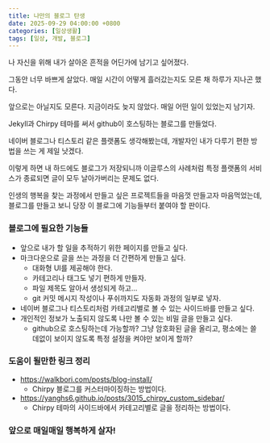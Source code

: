 ```yaml
---
title: 나만의 블로그 탄생
date: 2025-09-29 04:00:00 +0800
categories: [일상생활]
tags: [일상, 개발, 블로그]
---
```


나 자신을 위해 내가 살아온 흔적을 어딘가에 남기고 싶어졌다.

그동안 너무 바쁘게 살았다. 매일 시간이 어떻게 흘러갔는지도 모른 채 하루가 지나곤 했다.

앞으로는 아닐지도 모른다. 지금이라도 늦지 않았다. 매일 어떤 일이 있었는지 남기자.

Jekyll과 Chirpy 테마를 써서 github이 호스팅하는 블로그를 만들었다.

네이버 블로그나 티스토리 같은 플랫폼도 생각해봤는데, 개발자인 내가 다루기 편한 방법을 쓰는 게 제일 낫겠다.

이렇게 하면 내 하드에도 블로그가 저장되니까 이글루스의 사례처럼 특정 플랫폼의 서비스가 종료되면 글이 모두 날아가버리는 문제도 없다.

인생의 행복을 찾는 과정에서 만들고 싶은 프로젝트들을 마음껏 만들고자 마음먹었는데, 블로그를 만들고 보니 당장 이 블로그에 기능들부터 붙여야 할 판이다.

### 블로그에 필요한 기능들
- 앞으로 내가 할 일을 추적하기 위한 페이지를 만들고 싶다.
- 마크다운으로 글을 쓰는 과정을 더 간편하게 만들고 싶다.
  - 대화형 UI를 제공해야 한다.
  - 카테고리나 태그도 넣기 편하게 만들자.
  - 파일 제목도 알아서 생성되게 하고...
  - git 커밋 메시지 작성이나 푸쉬까지도 자동화 과정의 일부로 넣자.
- 네이버 블로그나 티스토리처럼 카테고리별로 볼 수 있는 사이드바를 만들고 싶다.
- 개인적인 정보가 노출되지 않도록 나만 볼 수 있는 비밀 글을 만들고 싶다.
  - github으로 호스팅하는데 가능할까? 그냥 암호화된 글을 올리고, 평소에는 쓸데없이 보이지 않도록 특정 설정을 켜야만 보이게 할까?

### 도움이 될만한 링크 정리
- https://walkbori.com/posts/blog-install/
  - Chirpy 블로그를 커스터마이징하는 방법이다.
- https://yanghs6.github.io/posts/3015_chirpy_custom_sidebar/
  - Chirpy 테마의 사이드바에서 카테고리별로 글을 정리하는 방법이다.


### 앞으로 매일매일 행복하게 살자!
